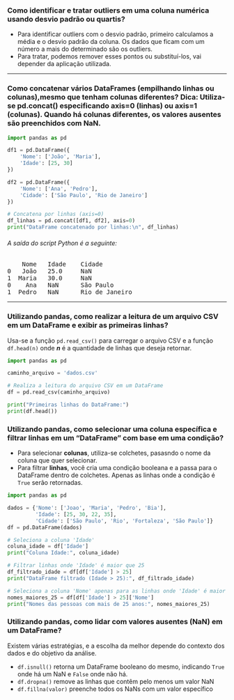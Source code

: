 ### Como identificar e tratar outliers em uma coluna numérica usando desvio padrão ou quartis?

- Para identificar outliers com o desvio padrão, primeiro calculamos a média e o desvio padrão da coluna. Os dados que ficam com um número a mais do determinado são os outliers.
- Para tratar, podemos remover esses pontos ou substituí-los, vai depender da aplicação utilizada. 
---

### Como concatenar vários DataFrames (empilhando linhas ou colunas),mesmo que tenham colunas diferentes? Dica: Utiliza-se pd.concat() especificando axis=0 (linhas) ou axis=1 (colunas). Quando há colunas diferentes, os valores ausentes são preenchidos com NaN.

```python
import pandas as pd

df1 = pd.DataFrame({
    'Nome': ['João', 'Maria'],
    'Idade': [25, 30]
})

df2 = pd.DataFrame({
    'Nome': ['Ana', 'Pedro'],
    'Cidade': ['São Paulo', 'Rio de Janeiro']
})

# Concatena por linhas (axis=0)
df_linhas = pd.concat([df1, df2], axis=0)
print("DataFrame concatenado por linhas:\n", df_linhas)

```
###### A saída do script Python é a seguinte:

<pre>
    Nome   Idade    Cidade
0   João   25.0     NaN
1  Maria   30.0     NaN
0    Ana   NaN      São Paulo
1  Pedro   NaN      Rio de Janeiro
</pre>
---
### Utilizando pandas, como realizar a leitura de um arquivo CSV em um DataFrame e exibir as primeiras linhas?
Usa-se a função `pd.read_csv()` para carregar o arquivo CSV e a função `df.head(n)` onde ***n*** é a quantidade de linhas que deseja retornar.

 ```python
import pandas as pd

caminho_arquivo = 'dados.csv'

# Realiza a leitura do arquivo CSV em um DataFrame
df = pd.read_csv(caminho_arquivo)

print("Primeiras linhas do DataFrame:")
print(df.head())

```

### Utilizando pandas, como selecionar uma coluna específica e filtrar linhas em um “DataFrame” com base em uma condição?

 - Para selecionar **colunas**, utiliza-se colchetes, pasasndo o nome da coluna que quer selecionar.
 - Para filtrar **linhas**, você cria uma condição booleana e a passa para o DataFrame dentro de colchetes. Apenas as linhas onde a condição é `True` serão retornadas.

```python
import pandas as pd

dados = {'Nome': ['Joao', 'Maria', 'Pedro', 'Bia'],
         'Idade': [25, 30, 22, 35],
         'Cidade': ['São Paulo', 'Rio', 'Fortaleza', 'São Paulo']}
df = pd.DataFrame(dados)

# Seleciona a coluna 'Idade'
coluna_idade = df['Idade']
print("Coluna Idade:", coluna_idade)

# Filtrar linhas onde 'Idade' é maior que 25
df_filtrado_idade = df[df['Idade'] > 25]
print("DataFrame filtrado (Idade > 25):", df_filtrado_idade)

# Seleciona a coluna 'Nome' apenas para as linhas onde 'Idade' é maior que 25
nomes_maiores_25 = df[df['Idade'] > 25]['Nome']
print("Nomes das pessoas com mais de 25 anos:", nomes_maiores_25)

```
### Utilizando pandas, como lidar com valores ausentes (NaN) em um DataFrame?

Existem várias estratégias, e a escolha da melhor depende do contexto dos dados e do objetivo da análise.
 - `df.isnull()` retorna um DataFrame booleano do mesmo, indicando `True` onde há um NaN e `False` onde não há.
 - `df.dropna()` remove as linhas que contêm pelo menos um valor NaN
 - `df.fillna(valor)` preenche todos os NaNs com um valor específico 



